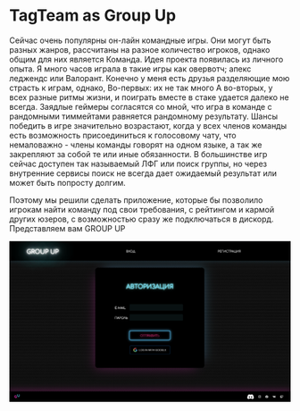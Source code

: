 # TagTeam as Group Up

Сейчас очень популярны он-лайн командные игры. Они могут быть разных жанров, рассчитаны на разное количество игроков, однако общим для них является Команда.
Идея проекта появилась из личного опыта. Я много часов играла в такие игры как овервотч; апекс леджендс или Валорант. Конечно у меня есть друзья разделяющие мою страсть к играм, однако, 
Во-первых: их не так много
А во-вторых, у всех разные ритмы жизни, и поиграть вместе в стаке удается далеко не всегда. Заядлые геймеры согласятся со мной, что игра в команде с рандомными тиммейтами равняется рандомному результату.
Шансы победить в игре значительно возрастают, когда у всех членов команды есть возможность присоединиться к голосовому чату, что немаловажно - члены команды говорят на одном языке, а так же закрепляют  за собой те или иные обязанности. В большинстве игр сейчас доступен так называемый ЛФГ или поиск группы, но через внутренние сервисы поиск не всегда дает ожидаемый результат или может быть попросту долгим. 

Поэтому мы решили сделать приложение, которые бы позволило игрокам найти команду под свои требования, с рейтингом и кармой других юзеров, с возможностью сразу же подключаться в дискорд. Представляем вам GROUP UP


![enter image description here](https://github.com/SitaelJs/Group-Up/blob/main/client/public/media/%D0%A1%D0%BD%D0%B8%D0%BC%D0%BE%D0%BA%20%D1%8D%D0%BA%D1%80%D0%B0%D0%BD%D0%B0%202021-11-08%20%D0%B2%2016.52.08.png)
